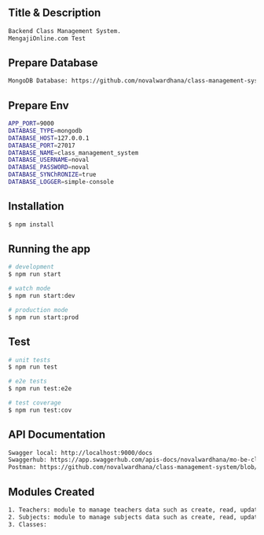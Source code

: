 ## Title & Description

```bash
Backend Class Management System. 
MengajiOnline.com Test
```

## Prepare Database

```bash
MongoDB Database: https://github.com/novalwardhana/class-management-system/blob/master/class_management_system.zip
```

## Prepare Env

```bash
APP_PORT=9000
DATABASE_TYPE=mongodb
DATABASE_HOST=127.0.0.1
DATABASE_PORT=27017
DATABASE_NAME=class_management_system
DATABASE_USERNAME=noval
DATABASE_PASSWORD=noval
DATABASE_SYNChRONIZE=true
DATABASE_LOGGER=simple-console
```

## Installation

```bash
$ npm install
```

## Running the app

```bash
# development
$ npm run start

# watch mode
$ npm run start:dev

# production mode
$ npm run start:prod
```

## Test

```bash
# unit tests
$ npm run test

# e2e tests
$ npm run test:e2e

# test coverage
$ npm run test:cov
```

## API Documentation
```bash
Swagger local: http://localhost:9000/docs
Swaggerhub: https://app.swaggerhub.com/apis-docs/novalwardhana/mo-be-class-management-system-api/1.0
Postman: https://github.com/novalwardhana/class-management-system/blob/master/mo-be-class-management-system-api.postman_collection.json
```

## Modules Created
```bash
1. Teachers: module to manage teachers data such as create, read, update, and delete
2. Subjects: module to manage subjects data such as create, read, update, and delete
3. Classes: 
```
